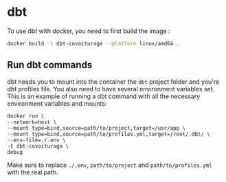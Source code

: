 # dbt

To use dbt with docker, you need to first build the image :

```bash
docker build -t dbt-covoiturage --platform linux/amd64 .
```

## Run dbt commands

dbt needs you to mount into the container the `dbt` project folder and you're dbt profiles file. You also need to have several environment variables set. This is an example of running a dbt command with all the necessary environment variables and mounts:

```
docker run \
--network=host \
--mount type=bind,source=path/to/project,target=/usr/app \
--mount type=bind,source=path/to/profiles.yml,target=/root/.dbt/ \
--env-file=./.env \
-t dbt-covoiturage \
debug
```

Make sure to replace `./.env`, `path/to/project` and `path/to/profiles.yml` with the real path.
